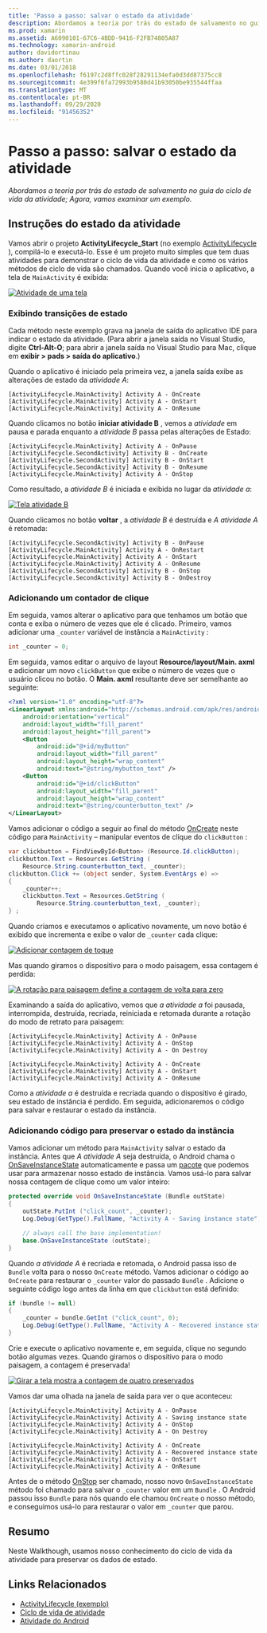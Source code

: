 ```yaml
---
title: 'Passo a passo: salvar o estado da atividade'
description: Abordamos a teoria por trás do estado de salvamento no guia do ciclo de vida da atividade; Agora, vamos examinar um exemplo.
ms.prod: xamarin
ms.assetid: A6090101-67C6-4BDD-9416-F2FB74805A87
ms.technology: xamarin-android
author: davidortinau
ms.author: daortin
ms.date: 03/01/2018
ms.openlocfilehash: f6197c2d8ffc028f28291134efa0d3dd87375cc8
ms.sourcegitcommit: 4e399f6fa72993b9580d41b93050be935544ffaa
ms.translationtype: MT
ms.contentlocale: pt-BR
ms.lasthandoff: 09/29/2020
ms.locfileid: "91456352"
---
```

# <a name="walkthrough---saving-the-activity-state"></a>Passo a passo: salvar o estado da atividade

_Abordamos a teoria por trás do estado de salvamento no guia do ciclo de vida da atividade; Agora, vamos examinar um exemplo._

## <a name="activity-state-walkthrough"></a>Instruções do estado da atividade

Vamos abrir o projeto **ActivityLifecycle_Start** (no exemplo [ActivityLifecycle](/samples/xamarin/monodroid-samples/activitylifecycle) ), compilá-lo e executá-lo. Esse é um projeto muito simples que tem duas atividades para demonstrar o ciclo de vida da atividade e como os vários métodos de ciclo de vida são chamados. Quando você inicia o aplicativo, a tela de `MainActivity` é exibida:

[![Atividade de uma tela](saving-state-images/01-activity-a-sml.png)](saving-state-images/01-activity-a.png#lightbox)

### <a name="viewing-state-transitions"></a>Exibindo transições de estado

Cada método neste exemplo grava na janela de saída do aplicativo IDE para indicar o estado da atividade. (Para abrir a janela saída no Visual Studio, digite **Ctrl-Alt-O**; para abrir a janela saída no Visual Studio para Mac, clique em **exibir > pads > saída do aplicativo**.)

Quando o aplicativo é iniciado pela primeira vez, a janela saída exibe as alterações de estado da *atividade A*: 

```shell
[ActivityLifecycle.MainActivity] Activity A - OnCreate
[ActivityLifecycle.MainActivity] Activity A - OnStart
[ActivityLifecycle.MainActivity] Activity A - OnResume
```

Quando clicamos no botão **iniciar atividade B** , vemos a *atividade* em pausa e parada enquanto a *atividade B* passa pelas alterações de Estado: 

```shell
[ActivityLifecycle.MainActivity] Activity A - OnPause
[ActivityLifecycle.SecondActivity] Activity B - OnCreate
[ActivityLifecycle.SecondActivity] Activity B - OnStart
[ActivityLifecycle.SecondActivity] Activity B - OnResume
[ActivityLifecycle.MainActivity] Activity A - OnStop
```

Como resultado, a *atividade B* é iniciada e exibida no lugar da *atividade a*: 

[![Tela atividade B](saving-state-images/02-activity-b-sml.png)](saving-state-images/02-activity-b.png#lightbox)

Quando clicamos no botão **voltar** , a *atividade B* é destruída e *A atividade A* é retomada: 

```shell
[ActivityLifecycle.SecondActivity] Activity B - OnPause
[ActivityLifecycle.MainActivity] Activity A - OnRestart
[ActivityLifecycle.MainActivity] Activity A - OnStart
[ActivityLifecycle.MainActivity] Activity A - OnResume
[ActivityLifecycle.SecondActivity] Activity B - OnStop
[ActivityLifecycle.SecondActivity] Activity B - OnDestroy
```

### <a name="adding-a-click-counter"></a>Adicionando um contador de clique

Em seguida, vamos alterar o aplicativo para que tenhamos um botão que conta e exiba o número de vezes que ele é clicado. Primeiro, vamos adicionar uma `_counter` variável de instância a `MainActivity` :

```csharp
int _counter = 0;
```

Em seguida, vamos editar o arquivo de layout **Resource/layout/Main. axml** e adicionar um novo `clickButton` que exibe o número de vezes que o usuário clicou no botão. O **Main. axml** resultante deve ser semelhante ao seguinte: 

```xml
<?xml version="1.0" encoding="utf-8"?>
<LinearLayout xmlns:android="http://schemas.android.com/apk/res/android"
    android:orientation="vertical"
    android:layout_width="fill_parent"
    android:layout_height="fill_parent">
    <Button
        android:id="@+id/myButton"
        android:layout_width="fill_parent"
        android:layout_height="wrap_content"
        android:text="@string/mybutton_text" />
    <Button
        android:id="@+id/clickButton"
        android:layout_width="fill_parent"
        android:layout_height="wrap_content"
        android:text="@string/counterbutton_text" />
</LinearLayout>
```

Vamos adicionar o código a seguir ao final do método [OnCreate](xref:Android.App.Activity.OnCreate*) neste código para `MainActivity` &ndash; manipular eventos de clique do `clickButton` :

```csharp
var clickbutton = FindViewById<Button> (Resource.Id.clickButton);
clickbutton.Text = Resources.GetString (
    Resource.String.counterbutton_text, _counter);
clickbutton.Click += (object sender, System.EventArgs e) =>
{
    _counter++;
    clickbutton.Text = Resources.GetString (
        Resource.String.counterbutton_text, _counter);
} ;
```

Quando criamos e executamos o aplicativo novamente, um novo botão é exibido que incrementa e exibe o valor de `_counter` cada clique:

[![Adicionar contagem de toque](saving-state-images/03-touched-sml.png)](saving-state-images/03-touched.png#lightbox)

Mas quando giramos o dispositivo para o modo paisagem, essa contagem é perdida:

[![A rotação para paisagem define a contagem de volta para zero](saving-state-images/05-rotate-nosave-sml.png)](saving-state-images/05-rotate-nosave.png#lightbox)

Examinando a saída do aplicativo, vemos que *a atividade a* foi pausada, interrompida, destruída, recriada, reiniciada e retomada durante a rotação do modo de retrato para paisagem: 

```shell
[ActivityLifecycle.MainActivity] Activity A - OnPause
[ActivityLifecycle.MainActivity] Activity A - OnStop
[ActivityLifecycle.MainActivity] Activity A - On Destroy

[ActivityLifecycle.MainActivity] Activity A - OnCreate
[ActivityLifecycle.MainActivity] Activity A - OnStart
[ActivityLifecycle.MainActivity] Activity A - OnResume
```

Como a *atividade a* é destruída e recriada quando o dispositivo é girado, seu estado de instância é perdido. Em seguida, adicionaremos o código para salvar e restaurar o estado da instância.

### <a name="adding-code-to-preserve-instance-state"></a>Adicionando código para preservar o estado da instância

Vamos adicionar um método para `MainActivity` salvar o estado da instância. Antes que *A atividade A* seja destruída, o Android chama o [OnSaveInstanceState](xref:Android.App.Activity.OnSaveInstanceState*) automaticamente e passa um [pacote](xref:Android.OS.Bundle) que podemos usar para armazenar nosso estado de instância. Vamos usá-lo para salvar nossa contagem de clique como um valor inteiro:

```csharp
protected override void OnSaveInstanceState (Bundle outState)
{
    outState.PutInt ("click_count", _counter);
    Log.Debug(GetType().FullName, "Activity A - Saving instance state");

    // always call the base implementation!
    base.OnSaveInstanceState (outState);    
}
```

Quando *a atividade A* é recriada e retomada, o Android passa isso de `Bundle` volta para o nosso `OnCreate` método. Vamos adicionar o código ao `OnCreate` para restaurar o `_counter` valor do passado `Bundle` . Adicione o seguinte código logo antes da linha em que `clickbutton` está definido: 

```csharp
if (bundle != null)
{
    _counter = bundle.GetInt ("click_count", 0);
    Log.Debug(GetType().FullName, "Activity A - Recovered instance state");
}
```

Crie e execute o aplicativo novamente e, em seguida, clique no segundo botão algumas vezes. Quando giramos o dispositivo para o modo paisagem, a contagem é preservada!

[![Girar a tela mostra a contagem de quatro preservados](saving-state-images/06-rotate-save-sml.png)](saving-state-images/06-rotate-save.png#lightbox)

Vamos dar uma olhada na janela de saída para ver o que aconteceu:

```shell
[ActivityLifecycle.MainActivity] Activity A - OnPause
[ActivityLifecycle.MainActivity] Activity A - Saving instance state
[ActivityLifecycle.MainActivity] Activity A - OnStop
[ActivityLifecycle.MainActivity] Activity A - On Destroy

[ActivityLifecycle.MainActivity] Activity A - OnCreate
[ActivityLifecycle.MainActivity] Activity A - Recovered instance state
[ActivityLifecycle.MainActivity] Activity A - OnStart
[ActivityLifecycle.MainActivity] Activity A - OnResume
```

Antes de o método [OnStop](xref:Android.App.Activity.OnStop) ser chamado, nosso novo `OnSaveInstanceState` método foi chamado para salvar o `_counter` valor em um `Bundle` . O Android passou isso `Bundle` para nós quando ele chamou `OnCreate` o nosso método, e conseguimos usá-lo para restaurar o valor em `_counter` que parou.

## <a name="summary"></a>Resumo

Neste Walkthough, usamos nosso conhecimento do ciclo de vida da atividade para preservar os dados de estado.

## <a name="related-links"></a>Links Relacionados

- [ActivityLifecycle (exemplo)](/samples/xamarin/monodroid-samples/activitylifecycle)
- [Ciclo de vida de atividade](~/android/app-fundamentals/activity-lifecycle/index.md)
- [Atividade do Android](xref:Android.App.Activity)